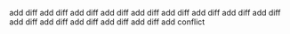 add diff
add diff
add diff
add diff
add diff
add diff
add diff
add diff
add diff
add diff
add diff
add diff
add diff
add diff
add conflict
